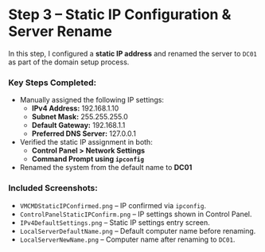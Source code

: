 # Step 3 – Static IP Configuration & Server Rename

In this step, I configured a **static IP address** and renamed the server to `DC01` as part of the domain setup process.

### Key Steps Completed:
- Manually assigned the following IP settings:
  - **IPv4 Address:** 192.168.1.10
  - **Subnet Mask:** 255.255.255.0
  - **Default Gateway:** 192.168.1.1
  - **Preferred DNS Server:** 127.0.0.1
- Verified the static IP assignment in both:
  - **Control Panel > Network Settings**
  - **Command Prompt using `ipconfig`**
- Renamed the system from the default name to **DC01**

### Included Screenshots:
- `VMCMDStaticIPConfirmed.png` – IP confirmed via `ipconfig`.
- `ControlPanelStaticIPConfirm.png` – IP settings shown in Control Panel.
- `IPv4DefaultSettings.png` – Static IP settings entry screen.
- `LocalServerDefaultName.png` – Default computer name before renaming.
- `LocalServerNewName.png` – Computer name after renaming to `DC01`.
